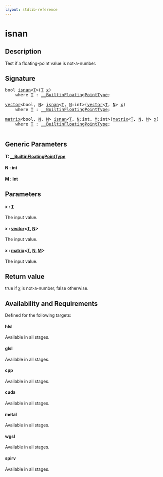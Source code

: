 ```yaml
---
layout: stdlib-reference
---
```


# isnan

## Description

Test if a floating-point value is not-a-number.



## Signature 

<pre>
<span class="code_keyword">bool</span> <a href="isnan.html">isnan</a>&lt;<a href="isnan.html#typeparam-T" class="code_type">T</a>&gt;(<a href="isnan.html#typeparam-T" class="code_type">T</a> <a href="isnan.html#decl-x" class="code_param">x</a>)
    <span class='code_keyword'>where</span> <a href="isnan.html#typeparam-T" class="code_type">T</a> : <a href="../interfaces/0_builtinfloatingpointtype-029hm/index.html" class="code_type">__BuiltinFloatingPointType</a>;

<a href="../types/vector/index.html" class="code_type">vector</a>&lt;<span class="code_keyword">bool</span>, <a href="isnan.html#decl-N" class="code_var">N</a>&gt; <a href="isnan.html">isnan</a>&lt;<a href="isnan.html#typeparam-T" class="code_type">T</a>, <a href="isnan.html#decl-N" class="code_var">N</a>:<span class="code_keyword">int</span>&gt;(<a href="../types/vector/index.html" class="code_type">vector</a>&lt;<a href="isnan.html#typeparam-T" class="code_type">T</a>, <a href="isnan.html#decl-N" class="code_var">N</a>&gt; <a href="isnan.html#decl-x" class="code_param">x</a>)
    <span class='code_keyword'>where</span> <a href="isnan.html#typeparam-T" class="code_type">T</a> : <a href="../interfaces/0_builtinfloatingpointtype-029hm/index.html" class="code_type">__BuiltinFloatingPointType</a>;

<a href="../types/matrix/index.html" class="code_type">matrix</a>&lt;<span class="code_keyword">bool</span>, <a href="isnan.html#decl-N" class="code_var">N</a>, <a href="isnan.html#decl-M" class="code_var">M</a>&gt; <a href="isnan.html">isnan</a>&lt;<a href="isnan.html#typeparam-T" class="code_type">T</a>, <a href="isnan.html#decl-N" class="code_var">N</a>:<span class="code_keyword">int</span>, <a href="isnan.html#decl-M" class="code_var">M</a>:<span class="code_keyword">int</span>&gt;(<a href="../types/matrix/index.html" class="code_type">matrix</a>&lt;<a href="isnan.html#typeparam-T" class="code_type">T</a>, <a href="isnan.html#decl-N" class="code_var">N</a>, <a href="isnan.html#decl-M" class="code_var">M</a>&gt; <a href="isnan.html#decl-x" class="code_param">x</a>)
    <span class='code_keyword'>where</span> <a href="isnan.html#typeparam-T" class="code_type">T</a> : <a href="../interfaces/0_builtinfloatingpointtype-029hm/index.html" class="code_type">__BuiltinFloatingPointType</a>;

</pre>

## Generic Parameters

####  <a id="typeparam-T"></a>T: [\_\_BuiltinFloatingPointType](../interfaces/0_builtinfloatingpointtype-029hm/index)
####  <a id="decl-N"></a>N  : int
####  <a id="decl-M"></a>M  : int

## Parameters

####  <a id="decl-x"></a>x  : [T](isnan#typeparam-T)
The input value.

####  <a id="decl-x"></a>x  : [vector](../types/vector/index)\<[T](../types/vector/index#typeparam-T), [N](../types/vector/index#decl-N)\>
The input value.

####  <a id="decl-x"></a>x  : [matrix](../types/matrix/index)\<[T](../types/matrix/t-0), [N](../types/matrix/index#decl-N), [M](../types/matrix/index#decl-M)\>
The input value.


## Return value
<span class='code'>true</span> if <span class='code'><a href="isnan.html#decl-x" class="code_param">x</a></span> is not-a-number, <span class='code'>false</span> otherwise.


## Availability and Requirements

Defined for the following targets:

#### hlsl
Available in all stages.

#### glsl
Available in all stages.

#### cpp
Available in all stages.

#### cuda
Available in all stages.

#### metal
Available in all stages.

#### wgsl
Available in all stages.

#### spirv
Available in all stages.



